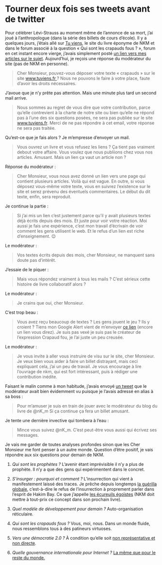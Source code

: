 # Tourner deux fois ses tweets avant de twitter

Pour célébrer Lévi-Strauss au moment même de l’annonce de sa mort, j’ai joué à l’anthropologue (dans la série des billets de cours d’école). Il y a quelques jours, j’étais allé sur [Tu viens](http://www.tuviens.fr/), le site du livre éponyme de NKM et dans le forum associé à la question « Qui sont les crapauds fous ? », forum en cet instant encore vierge, j’avais simplement posté [un lien vers mes articles sur le sujet](https://tcrouzet.com/tag/crapauds/). Aujourd’hui, je reçois une réponse du modérateur du site (pas de NKM en personne).<span id="more-11799"></span>

> Cher Monsieur, pouvez-vous déposer votre texte « crapauds » sur le site www.tuviens.fr ? Nous ne pouvons le faire à votre place, faute d’avoir les droits nécessaires.

J’avoue que je n’y prête pas attention. Mais une minute plus tard un second mail arrive.

> Nous sommes au regret de vous dire que votre contribution, parce qu’elle contrevient à la charte de notre site ou bien qu’elle ne répond pas à l’une des six questions posées, ne sera pas publiée sur le site www.tuviens.fr. Merci de ne pas répondre à cet email, votre réponse ne sera pas traitée.

Qu’est-ce que je fais alors ? Je m’empresse d’envoyer un mail.

> Vous ouvrez un livre et vous refusez les liens ? Ça tient pas vraiment debout votre affaire. Vous voulez que nous publiions chez vous nos articles. Amusant. Mais un lien ça vaut un article non ?

Réponse du modérateur :

> Cher Monsieur, vous nous avez donné un lien vers une page qui contient plusieurs articles. Voilà qui est vague. En outre, si vous déposez vous-même votre texte, vous en suivrez l’existence sur le site et serez prévenu des éventuels commentaires. Le début du dit texte, enfin, sera reproduit.

Je continue la partie :

> Si j’ai mis un lien c’est justement parce qu’il y avait plusieurs textes déjà écrits depuis des mois. Et juste pour voir votre réaction. Moi aussi je fais une expérience, c’est mon travail d’écrivain de voir comment les gens utilisent le web. Et le refus d’un lien est riche d’enseignement. 😉

Le modérateur :

> Vos textes écrits depuis des mois, cher Monsieur, ne manquent sans doute pas d’intérêt.

J’essaie de le piquer :

> Mais vous répondez vraiment à tous les mails ? C’est sérieux cette histoire de livre collaboratif alors ?

Le modérateur :

> Je crains que oui, cher Monsieur.

C’est trop beau :

> Vous avez reçu beaucoup de textes ? Les gens jouent le jeu ? Ils y croient ? Tiens mon Google Alert vient de m’envoyer [ce lien](http://www.voie-militante.com/divers/high-tech/le-crapaud-fou/) (encore un lien vous direz). Je suis pas vexé je suis pas le créateur de l’expression Crapaud fou, je l’ai juste un peu creusée.

Le modérateur :

> Je vous invite à aller vous instruire de visu sur le site, cher Monsieur. Je veux bien vous aider à faire un billet distrayant, mais ceci expliquant cela, j’ai un peu de travail. Je vous encourage à lire l’ouvrage de nkm, qui est fort intéressant, puis à rédiger une contribution inédite.

Faisant le malin comme à mon habitude, j’avais envoyé [un tweet](http://twitter.com/crouzet/statuses/5394418835) que le modérateur avait bien évidemment vu puisque je l’avais adressé en alias à sa boss :

> Pour m’amuser je suis en train de jouer avec le modérateur du blog du livre de @nK\_m Si ça continue ça fera un billet amusant.

Je tente une dernière invective qui tombera à l’eau :

> Mince vous suivez @nK\_m. C’est peut-être vous aussi qui écrivez ses messages.

Je vais me garder de toutes analyses profondes sinon que les Cher Monsieur me font penser à un autre monde. Question d’être positif, je vais répondre aux six questions pour demain de NKM.

1. *Qui sont les prophètes ?* L’avenir étant imprévisible il n’y a plus de prophète. Il n’y a que des gens qui expérimentent dans le concret.

2. *S’insurger : pourquoi et comment ?* L’insurrection qui vient à manifestement laissé des traces. Je prêche depuis longtemps [la guérilla globale](https://tcrouzet.com/tag/guerilla/), c’est-à-dire le refus de l’insurrection à proprement parler dans l’esprit de Hakim Bay. Ce que j’appelle [les écureuils égoïstes](https://tcrouzet.com/2009/05/13/les-ecureuils-egoistes/) (NKM doit mettre à tout-prix ce concept dans son prochain livre).

3. *Quel modèle de développement pour demain ?* Auto-organisation réticulaire.

4. *Qui sont les crapauds fous ?* Vous, moi, nous. Dans un monde fluide, nous ressemblons tous à des patineurs virtuoses.

5. *Vers une démocratie 2.0 ?* À condition qu’elle soit [non représentative et non directe](https://tcrouzet.com/2009/10/29/la-troisieme-democratie-1/).

6. *Quelle gouvernance internationale pour Internet ?* [La même que pour le reste du monde.](https://tcrouzet.com/2009/04/30/pour-une-gouvernance-mondiale/)